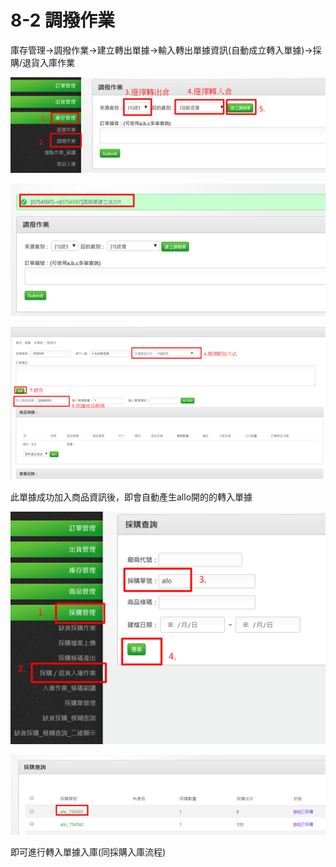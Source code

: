# 8-2 調撥作業

庫存管理→調撥作業→建立轉出單據→輸入轉出單據資訊\(自動成立轉入單據\)→採購/退貨入庫作業

![](../.gitbook/assets/image%20%2864%29.png)

![](../.gitbook/assets/image%20%2842%29.png)

![](../.gitbook/assets/image%20%28192%29.png)

此單據成功加入商品資訊後，即會自動產生allo開的的轉入單據

![](../.gitbook/assets/image%20%28142%29.png)

![](../.gitbook/assets/image%20%28154%29.png)

即可進行轉入單據入庫\(同採購入庫流程\)

